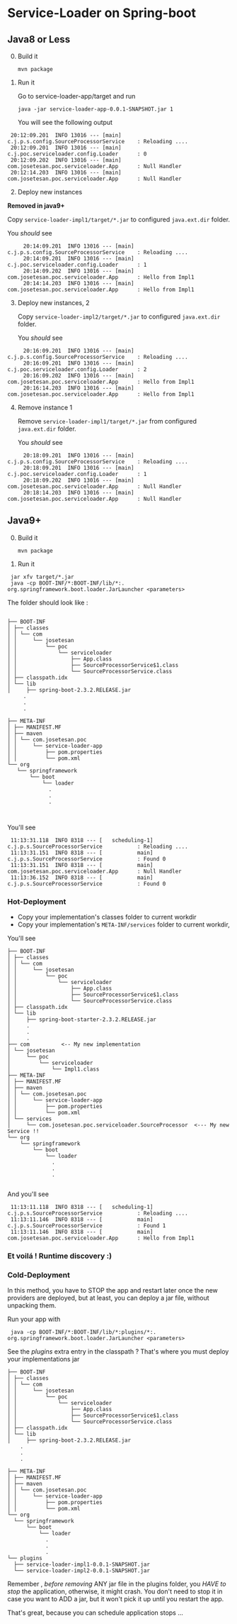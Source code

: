 # Service-Loader on Spring-boot

##  Java8 or Less 
0. Build it

   ```mvn package```

1. Run it

    Go to service-loader-app/target and run
    
    ``java -jar service-loader-app-0.0.1-SNAPSHOT.jar 1``
    
    You will see the following output
    
```    
 20:12:09.201  INFO 13016 --- [main] c.j.p.s.config.SourceProcessorService    : Reloading ....
 20:12:09.201  INFO 13016 --- [main] c.j.poc.serviceloader.config.Loader      : 0
 20:12:09.202  INFO 13016 --- [main] com.josetesan.poc.serviceloader.App      : Null Handler
 20:12:14.203  INFO 13016 --- [main] com.josetesan.poc.serviceloader.App      : Null Handler
```

2. Deploy new instances

  **Removed in java9+**
   
   Copy `service-loader-impl1/target/*.jar` to configured `java.ext.dir` folder. 
   
   You *should* see
   
```   
     20:14:09.201  INFO 13016 --- [main] c.j.p.s.config.SourceProcessorService    : Reloading ....
     20:14:09.201  INFO 13016 --- [main] c.j.poc.serviceloader.config.Loader      : 1
     20:14:09.202  INFO 13016 --- [main] com.josetesan.poc.serviceloader.App      : Hello from Impl1
     20:14:14.203  INFO 13016 --- [main] com.josetesan.poc.serviceloader.App      : Hello from Impl1
```

3. Deploy new instances, 2

   Copy `service-loader-impl2/target/*.jar` to configured `java.ext.dir` folder.
   
   You *should* see
   
```   
     20:16:09.201  INFO 13016 --- [main] c.j.p.s.config.SourceProcessorService    : Reloading ....
     20:16:09.201  INFO 13016 --- [main] c.j.poc.serviceloader.config.Loader      : 2
     20:16:09.202  INFO 13016 --- [main] com.josetesan.poc.serviceloader.App      : Hello from Impl1
     20:16:14.203  INFO 13016 --- [main] com.josetesan.poc.serviceloader.App      : Hello from Impl1
```

4. Remove instance 1
 
   Remove `service-loader-impl1/target/*.jar` from configured `java.ext.dir` folder.
   
   You *should* see
   
```   
     20:18:09.201  INFO 13016 --- [main] c.j.p.s.config.SourceProcessorService    : Reloading ....
     20:18:09.201  INFO 13016 --- [main] c.j.poc.serviceloader.config.Loader      : 1
     20:18:09.202  INFO 13016 --- [main] com.josetesan.poc.serviceloader.App      : Null Handler
     20:18:14.203  INFO 13016 --- [main] com.josetesan.poc.serviceloader.App      : Null Handler
``` 

## Java9+

0. Build it

   ```mvn package```

1. Run it

  ```
   jar xfv target/*.jar
   java -cp BOOT-INF/*:BOOT-INF/lib/*:. org.springframework.boot.loader.JarLauncher <parameters>
 ```
 The folder should look like :
 ```

├── BOOT-INF
│ ├── classes
│ │ └── com
│ │     └── josetesan
│ │         └── poc
│ │             └── serviceloader
│ │                 ├── App.class
│ │                 ├── SourceProcessorService$1.class
│ │                 └── SourceProcessorService.class
│ ├── classpath.idx
│ └── lib
│     ├── spring-boot-2.3.2.RELEASE.jar
      .
      .
      .

├── META-INF
│ ├── MANIFEST.MF
│ ├── maven
│ │ └── com.josetesan.poc
│ │     └── service-loader-app
│ │         ├── pom.properties
│ │         └── pom.xml
└── org
    └── springframework
        └── boot
            └── loader
              .
              .
              .

                
```


You'll see

```
 11:13:31.118  INFO 8318 --- [   scheduling-1] c.j.p.s.SourceProcessorService           : Reloading ....
 11:13:31.151  INFO 8318 --- [           main] c.j.p.s.SourceProcessorService           : Found 0
 11:13:31.151  INFO 8318 --- [           main] com.josetesan.poc.serviceloader.App      : Null Handler
 11:13:36.152  INFO 8318 --- [           main] c.j.p.s.SourceProcessorService           : Found 0

```
### Hot-Deployment 
   
 - Copy your implementation's classes folder to current workdir
 - Copy your implementation's `META-INF/services` folder to current workdir,

 
You'll see

```
├── BOOT-INF
│ ├── classes
│ │ └── com
│ │     └── josetesan
│ │         └── poc
│ │             └── serviceloader
│ │                 ├── App.class
│ │                 ├── SourceProcessorService$1.class
│ │                 └── SourceProcessorService.class
│ ├── classpath.idx
│ └── lib
│     ├── spring-boot-starter-2.3.2.RELEASE.jar
│     .
│     .
│     .
├── com          <-- My new implementation
│ └── josetesan
│     └── poc
│         └── serviceloader
│             └── Impl1.class
├── META-INF
│ ├── MANIFEST.MF
│ ├── maven
│ │ └── com.josetesan.poc
│ │     └── service-loader-app
│ │         ├── pom.properties
│ │         └── pom.xml
│ └── services
│     └── com.josetesan.poc.serviceloader.SourceProcessor  <--- My new Service !!
└── org
    └── springframework
        └── boot
            └── loader
              .
              .
              .


```
And you'll see
```
 11:13:11.118  INFO 8318 --- [   scheduling-1] c.j.p.s.SourceProcessorService           : Reloading ....
 11:13:11.146  INFO 8318 --- [           main] c.j.p.s.SourceProcessorService           : Found 1
 11:13:11.146  INFO 8318 --- [           main] com.josetesan.poc.serviceloader.App      : Hello from Impl1
```  
      
### Et voilá ! Runtime discovery :) ###

### Cold-Deployment
 In this method, you have to STOP the app and restart later once the new providers are deployed, but 
 at least, you can deploy a jar file, without unpacking them.
 
 
  Run your app with
  ```
   java -cp BOOT-INF/*:BOOT-INF/lib/*:plugins/*:. org.springframework.boot.loader.JarLauncher <parameters>
  ```

  See the *plugins* extra entry in the classpath ? That's where you must deploy your implementations jar
  ```
├── BOOT-INF
│ ├── classes
│ │ └── com
│ │     └── josetesan
│ │         └── poc
│ │             └── serviceloader
│ │                 ├── App.class
│ │                 ├── SourceProcessorService$1.class
│ │                 └── SourceProcessorService.class
│ ├── classpath.idx
│ └── lib
│     ├── spring-boot-2.3.2.RELEASE.jar
      .
      .
      .

├── META-INF
│ ├── MANIFEST.MF
│ ├── maven
│ │ └── com.josetesan.poc
│ │     └── service-loader-app
│ │         ├── pom.properties
│ │         └── pom.xml
└── org
    └── springframework
        └── boot
            └── loader
              .
              .
              .
└── plugins
    ├── service-loader-impl1-0.0.1-SNAPSHOT.jar
    └── service-loader-impl2-0.0.1-SNAPSHOT.jar

```    

Remember , *before removing* ANY jar file in the plugins folder, you *HAVE to stop* the application, 
otherwise, it might crash.
You don't need to stop it in case you want to ADD a jar, but it won't pick it up until you restart the app.

That's great, because you can schedule application stops ... 

    


